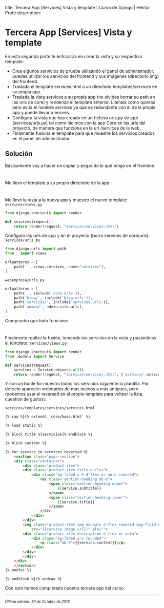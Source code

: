 title: Tercera App [Services] Vista y template | Curso de Django | Hektor Profe
description: 

<style>
.admonition.note > .superfences-tabs > label:hover, .headerlink{ color: #018dc5 !important; }
.admonition.note { box-shadow: none; margin: 0; padding: 0; border-left: 0; border-radius: 0; font-size: 105%; }
.admonition.note label{ font-size: 91%; }
.admonition.note > .admonition-title { display: none; }
</style>

# Tercera App [Services] Vista y template

En esta segunda parte te enfocarás en crear la vista y su respectivo template:

* Crea algunos servicios de prueba utilizando el panel de administrador, puedes utilizar los servicios del frontend y sus imágenes (directorio img) del frontend. 
* Traslada el template services.html a un directorio templates/services en su propia app.
* Traslada la vista services a su propia app (no olvides borrar su path en las urls de core) y renderiza el template anterior. Llámala como quieras pero evita el nombre services ya que es redundante con el de la propia app y puede llevar a errores.
* Configura la vista que has creado en un fichero urls.py de app (services/urls.py) tal como hicimos con la app Core en las urls del proyecto, de manera que funcione en la url /services de la web. 
* Finalmente fusiona el template para que muestre los servicios creados en el panel de administrador.

## Solución

Básicamente voy a hacer un copiar y pegar de lo que tengo en el frontend:

<div style="text-align:center;margin-top:25px"><img class="lazy" data-src="{{cdn}}/django/webempresa/16.png" style="max-width:220px"/></div>

Me llevo el template a su propio directorio de la app:

<div style="text-align:center;margin-top:25px"><img class="lazy" data-src="{{cdn}}/django/webempresa/43.png" style="max-width:200px"/></div>

Me llevo la vista a la nueva app y muestro el nuevo template:
`services/views.py`
```python
from django.shortcuts import render

def services(request):
    return render(request, "services/services.html")
```

Configuro las urls de app y en el proyecto (borro services de core/urls):
`services/urls.py`
```python
from django.urls import path
from . import views

urlpatterns = [
    path('', views.services, name="services"),
]
```
`webempresa/urls.py`
```python
urlpatterns = [
    path('', include('core.urls')),
    path('blog/', include('blog.urls')),
    path('services/', include('services.urls')),
    path('admin/', admin.site.urls),
]
```

Compruebo que todo funcione:

<div style="text-align:center;margin-top:25px"><img class="lazy" data-src="{{cdn}}/django/webempresa/17.png" style="max-width:400px"/></div>

Finalmente realizo la fusión, tomando los servicios en la vista y pasándolos al template:
`services/views.py`
```python 
from django.shortcuts import render
from .models import Service

def services(request):
    services = Service.objects.all()
    return render(request, "services/services.html", {'services':services})
```

Y con un bucle for muestro todos los servicios siguiente la plantilla. Por defecto aparecen ordenados de más nuevos a más antiguos, pero (podemos usar el reversed en el propio template para voltear la lista, cuestión de gustos):

`services/templates/services/services.html`
```html
{% raw %}{% extends 'core/base.html' %}

{% load static %}

{% block title %}Servicios{% endblock %}

{% block content %}

{% for service in services reversed %}
    <section class="page-section">
    <div class="container">
        <div class="product-item">
        <div class="product-item-title d-flex">
            <div class="bg-faded p-5 d-flex mr-auto rounded">
                <h2 class="section-heading mb-0">
                    <span class="section-heading-upper">
                        {{service.subtitle}}
                    </span>
                    <span class="section-heading-lower">
                        {{service.title}}
                    </span>
                </h2>
            </div>
        </div>
        <img class="product-item-img mx-auto d-flex rounded img-fluid mb-3"
            src="{{service.image.url}}" alt="">
        <div class="product-item-description d-flex ml-auto">
            <div class="bg-faded p-5 rounded">
                <p class="mb-0">{{service.content}}</p>
            </div>
        </div>
        </div>
    </div>
    </section>
{% endfor %}

{% endblock %}{% endraw %}
```

Con esto hemos completado nuestra tercera app del curso.

___
<small class="edited"><i>Última edición: 30 de Octubre de 2018</i></small>